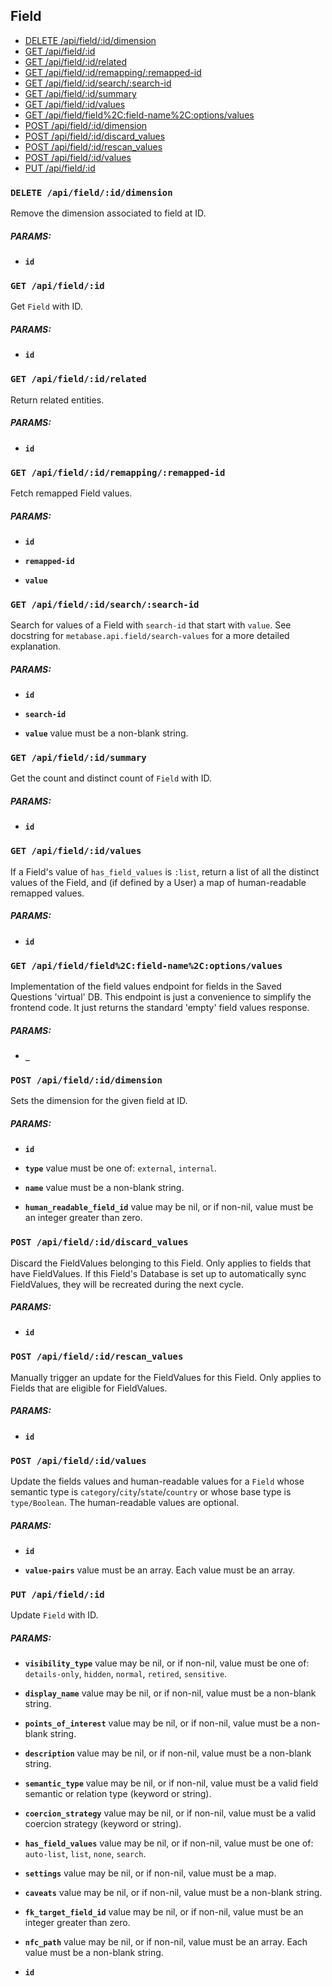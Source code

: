 ## Field

  - [DELETE /api/field/:id/dimension](#delete-apifieldiddimension)
  - [GET /api/field/:id](#get-apifieldid)
  - [GET /api/field/:id/related](#get-apifieldidrelated)
  - [GET /api/field/:id/remapping/:remapped-id](#get-apifieldidremappingremapped-id)
  - [GET /api/field/:id/search/:search-id](#get-apifieldidsearchsearch-id)
  - [GET /api/field/:id/summary](#get-apifieldidsummary)
  - [GET /api/field/:id/values](#get-apifieldidvalues)
  - [GET /api/field/field%2C:field-name%2C:options/values](#get-apifieldfield2cfield-name2coptionsvalues)
  - [POST /api/field/:id/dimension](#post-apifieldiddimension)
  - [POST /api/field/:id/discard_values](#post-apifieldiddiscard_values)
  - [POST /api/field/:id/rescan_values](#post-apifieldidrescan_values)
  - [POST /api/field/:id/values](#post-apifieldidvalues)
  - [PUT /api/field/:id](#put-apifieldid)

### `DELETE /api/field/:id/dimension`

Remove the dimension associated to field at ID.

##### PARAMS:

*  **`id`**

### `GET /api/field/:id`

Get `Field` with ID.

##### PARAMS:

*  **`id`**

### `GET /api/field/:id/related`

Return related entities.

##### PARAMS:

*  **`id`**

### `GET /api/field/:id/remapping/:remapped-id`

Fetch remapped Field values.

##### PARAMS:

*  **`id`** 

*  **`remapped-id`** 

*  **`value`**

### `GET /api/field/:id/search/:search-id`

Search for values of a Field with `search-id` that start with `value`. See docstring for
  `metabase.api.field/search-values` for a more detailed explanation.

##### PARAMS:

*  **`id`** 

*  **`search-id`** 

*  **`value`** value must be a non-blank string.

### `GET /api/field/:id/summary`

Get the count and distinct count of `Field` with ID.

##### PARAMS:

*  **`id`**

### `GET /api/field/:id/values`

If a Field's value of `has_field_values` is `:list`, return a list of all the distinct values of the Field, and (if
  defined by a User) a map of human-readable remapped values.

##### PARAMS:

*  **`id`**

### `GET /api/field/field%2C:field-name%2C:options/values`

Implementation of the field values endpoint for fields in the Saved Questions 'virtual' DB. This endpoint is just a
  convenience to simplify the frontend code. It just returns the standard 'empty' field values response.

##### PARAMS:

*  **`_`**

### `POST /api/field/:id/dimension`

Sets the dimension for the given field at ID.

##### PARAMS:

*  **`id`** 

*  **`type`** value must be one of: `external`, `internal`.

*  **`name`** value must be a non-blank string.

*  **`human_readable_field_id`** value may be nil, or if non-nil, value must be an integer greater than zero.

### `POST /api/field/:id/discard_values`

Discard the FieldValues belonging to this Field. Only applies to fields that have FieldValues. If this Field's
   Database is set up to automatically sync FieldValues, they will be recreated during the next cycle.

##### PARAMS:

*  **`id`**

### `POST /api/field/:id/rescan_values`

Manually trigger an update for the FieldValues for this Field. Only applies to Fields that are eligible for
   FieldValues.

##### PARAMS:

*  **`id`**

### `POST /api/field/:id/values`

Update the fields values and human-readable values for a `Field` whose semantic type is
  `category`/`city`/`state`/`country` or whose base type is `type/Boolean`. The human-readable values are optional.

##### PARAMS:

*  **`id`** 

*  **`value-pairs`** value must be an array. Each value must be an array.

### `PUT /api/field/:id`

Update `Field` with ID.

##### PARAMS:

*  **`visibility_type`** value may be nil, or if non-nil, value must be one of: `details-only`, `hidden`, `normal`, `retired`, `sensitive`.

*  **`display_name`** value may be nil, or if non-nil, value must be a non-blank string.

*  **`points_of_interest`** value may be nil, or if non-nil, value must be a non-blank string.

*  **`description`** value may be nil, or if non-nil, value must be a non-blank string.

*  **`semantic_type`** value may be nil, or if non-nil, value must be a valid field semantic or relation type (keyword or string).

*  **`coercion_strategy`** value may be nil, or if non-nil, value must be a valid coercion strategy (keyword or string).

*  **`has_field_values`** value may be nil, or if non-nil, value must be one of: `auto-list`, `list`, `none`, `search`.

*  **`settings`** value may be nil, or if non-nil, value must be a map.

*  **`caveats`** value may be nil, or if non-nil, value must be a non-blank string.

*  **`fk_target_field_id`** value may be nil, or if non-nil, value must be an integer greater than zero.

*  **`nfc_path`** value may be nil, or if non-nil, value must be an array. Each value must be a non-blank string.

*  **`id`**